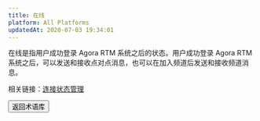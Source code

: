 ```yaml
---
title: 在线
platform: All Platforms
updatedAt: 2020-07-03 19:34:01
---
```

在线是指用户成功登录 Agora RTM 系统之后的状态。用户成功登录 Agora RTM 系统之后，可以发送和接收点对点消息，也可以在加入频道后发送和接收频道消息。

<div class="alert info">相关链接：<a href="/cn/Real-time-Messaging/reconnecting_android?platform=Android">连接状态管理</a>
</div>

<a href="./terms"><button>返回术语库</button></a>